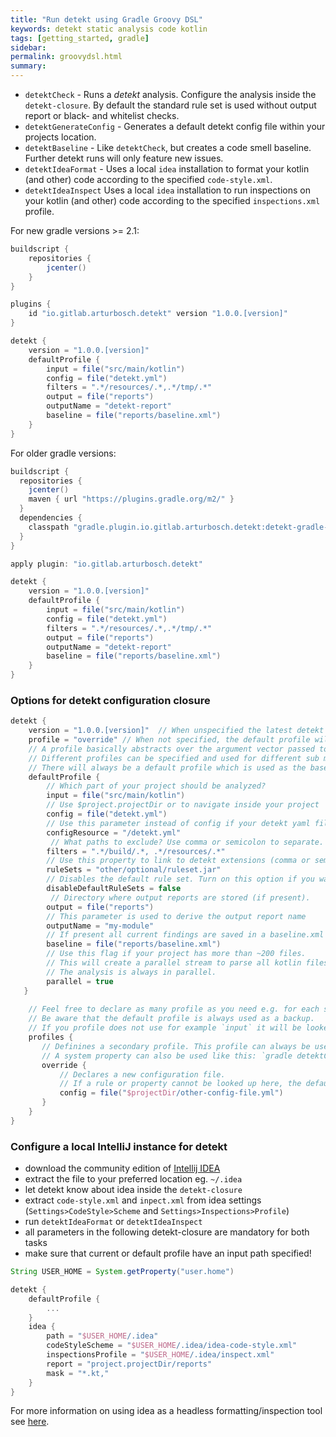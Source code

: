 ```yaml
---
title: "Run detekt using Gradle Groovy DSL"
keywords: detekt static analysis code kotlin
tags: [getting_started, gradle]
sidebar: 
permalink: groovydsl.html
summary:
---
```


- `detektCheck` - Runs a _detekt_ analysis. Configure the analysis inside the `detekt-closure`. By default the standard rule set is used without output report or  black- and whitelist checks.
- `detektGenerateConfig` - Generates a default detekt config file within your projects location.
- `detektBaseline` - Like `detektCheck`, but creates a code smell baseline. Further detekt runs will only feature new issues. 
- `detektIdeaFormat` - Uses a local `idea` installation to format your kotlin (and other) code according to the specified `code-style.xml`.
- `detektIdeaInspect` Uses a local `idea` installation to run inspections on your kotlin (and other) code according to the specified `inspections.xml` profile.

For new gradle versions >= 2.1:
 
```gradle
buildscript {
    repositories {
        jcenter()
    }
}

plugins {
    id "io.gitlab.arturbosch.detekt" version "1.0.0.[version]"
}

detekt {
    version = "1.0.0.[version]"
    defaultProfile {
        input = file("src/main/kotlin")
        config = file("detekt.yml")
        filters = ".*/resources/.*,.*/tmp/.*"
        output = file("reports")
        outputName = "detekt-report"
        baseline = file("reports/baseline.xml")
    }
}
```

For older gradle versions:

```groovy
buildscript {
  repositories {
    jcenter()
    maven { url "https://plugins.gradle.org/m2/" }
  }
  dependencies {
    classpath "gradle.plugin.io.gitlab.arturbosch.detekt:detekt-gradle-plugin:1.0.0.[version]"
  }
}

apply plugin: "io.gitlab.arturbosch.detekt"

detekt {
    version = "1.0.0.[version]"
    defaultProfile {
        input = file("src/main/kotlin")
        config = file("detekt.yml")
        filters = ".*/resources/.*,.*/tmp/.*"
        output = file("reports")
        outputName = "detekt-report"
        baseline = file("reports/baseline.xml")
    }
}
```

### Options for detekt configuration closure

```groovy
detekt {
    version = "1.0.0.[version]"  // When unspecified the latest detekt version found will be used. Override to stay on the same version.
    profile = "override" // When not specified, the default profile will always be used. If specified, this profile will be used and merged with the default one.
    // A profile basically abstracts over the argument vector passed to detekt. 
    // Different profiles can be specified and used for different sub modules or testing code.
    // There will always be a default profile which is used as the baseline for detection.
    defaultProfile {
        // Which part of your project should be analyzed?
        input = file("src/main/kotlin")
        // Use $project.projectDir or to navigate inside your project 
        config = file("detekt.yml")
        // Use this parameter instead of config if your detekt yaml file is inside your resources. Is needed for multi project maven tasks.
        configResource = "/detekt.yml"
         // What paths to exclude? Use comma or semicolon to separate.
        filters = ".*/build/.*, .*/resources/.*"
        // Use this property to link to detekt extensions (comma or semicolon separated).
        ruleSets = "other/optional/ruleset.jar"
        // Disables the default rule set. Turn on this option if you want to just use detekt as the detection engine with your custom rule sets.
        disableDefaultRuleSets = false
         // Directory where output reports are stored (if present).
        output = file("reports")
        // This parameter is used to derive the output report name
        outputName = "my-module"
        // If present all current findings are saved in a baseline.xml to only consider new code smells for further runs.
        baseline = file("reports/baseline.xml")
        // Use this flag if your project has more than ~200 files. 
        // This will create a parallel stream to parse all kotlin files. 
        // The analysis is always in parallel.
        parallel = true 
   }
   
    // Feel free to declare as many profile as you need e.g. for each sub module.
    // Be aware that the default profile is always used as a backup. 
    // If you profile does not use for example `input` it will be looked up in the default profile.
    profiles {
       // Definines a secondary profile. This profile can always be used when specified in the `profile` property.
       // A system property can also be used like this: `gradle detektCheck -Ddetekt.profile=override` 
       override {
           // Declares a new configuration file. 
           // If a rule or property cannot be looked up here, the default profile config is used.
           config = file("$projectDir/other-config-file.yml")
       }
    }
}
```

### Configure a local IntelliJ instance for detekt

- download the community edition of [Intellij IDEA](https://www.jetbrains.com/idea/download/)
- extract the file to your preferred location eg. `~/.idea`
- let detekt know about idea inside the `detekt-closure`
- extract `code-style.xml` and `inpect.xml` from idea settings (`Settings>CodeStyle>Scheme` and `Settings>Inspections>Profile`)
- run `detektIdeaFormat` or `detektIdeaInspect`
- all parameters in the following detekt-closure are mandatory for both tasks
- make sure that current or default profile have an input path specified!

```groovy
String USER_HOME = System.getProperty("user.home")

detekt {  
    defaultProfile {
        ...
    }
    idea {
        path = "$USER_HOME/.idea"
        codeStyleScheme = "$USER_HOME/.idea/idea-code-style.xml"
        inspectionsProfile = "$USER_HOME/.idea/inspect.xml"
        report = "project.projectDir/reports"
        mask = "*.kt,"
    }
}
```

For more information on using idea as a headless formatting/inspection tool see [here](https://www.jetbrains.com/help/idea/working-with-intellij-idea-features-from-command-line.html).

